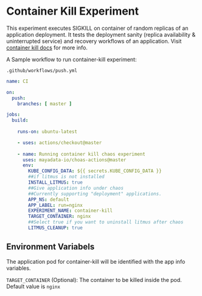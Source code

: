 # Container Kill Experiment

This experiment executes SIGKILL on container of random replicas of an application deployment. It tests the deployment sanity (replica availability & uninterrupted service) and recovery workflows of an application. Visit <a href="https://docs.litmuschaos.io/docs/container-kill/">container kill docs</a> for more info.

A Sample workflow to run container-kill experiment:


`.github/workflows/push.yml`

```yaml
name: CI

on:
  push:
    branches: [ master ]

jobs:
  build:
    
    runs-on: ubuntu-latest

    - uses: actions/checkout@master
      
    - name: Running container kill chaos experiment
      uses: mayadata-io/choas-actions@master
      env:
        KUBE_CONFIG_DATA: ${{ secrets.KUBE_CONFIG_DATA }}
        ##if litmus is not installed
        INSTALL_LITMUS: true
        ##Give application info under chaos
        ##Currently supporting "deployment" applications.
        APP_NS: default
        APP_LABEL: run=nginx
        EXPERIMENT_NAME: container-kill
        TARGET_CONTAINER: nginx
        ##Select true if you want to uninstall litmus after chaos
        LITMUS_CLEANUP: true        
```
## Environment Variabels

The application pod for container-kill will be identified with the app info variables.

`TARGET_CONTAINER` (Optional): The container to be killed inside the pod. Default value is `nginx`